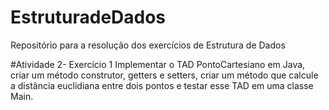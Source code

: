 # EstruturadeDados
Repositório para a resolução dos exercícios de Estrutura de Dados

#Atividade 2- Exercício 1
Implementar o TAD PontoCartesiano em Java, criar um método construtor, getters e setters, criar um método que calcule a distância euclidiana entre dois pontos e testar esse TAD em uma classe Main.
